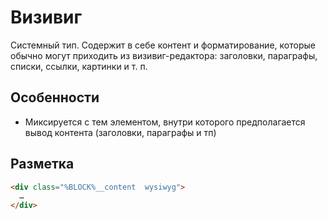 # Визивиг

Системный тип. Содержит в себе контент и форматирование, которые обычно могут приходить из визивиг-редактора: заголовки, параграфы, списки, ссылки, картинки и т. п.

## Особенности

* Миксируется с тем элементом, внутри которого предполагается вывод контента (заголовки, параграфы и тп)

## Разметка

```html
<div class="%BLOCK%__content  wysiwyg">
  …
</div>
```
